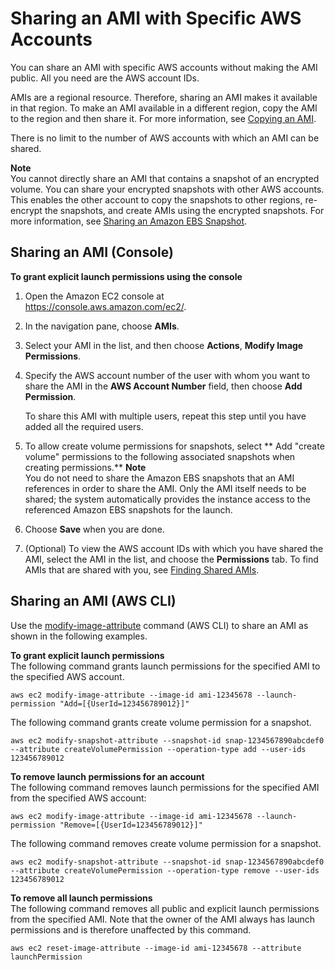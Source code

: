 # Sharing an AMI with Specific AWS Accounts<a name="sharingamis-explicit"></a>

You can share an AMI with specific AWS accounts without making the AMI public\. All you need are the AWS account IDs\.

AMIs are a regional resource\. Therefore, sharing an AMI makes it available in that region\. To make an AMI available in a different region, copy the AMI to the region and then share it\. For more information, see [Copying an AMI](CopyingAMIs.md)\.

There is no limit to the number of AWS accounts with which an AMI can be shared\.

**Note**  
You cannot directly share an AMI that contains a snapshot of an encrypted volume\. You can share your encrypted snapshots with other AWS accounts\. This enables the other account to copy the snapshots to other regions, re\-encrypt the snapshots, and create AMIs using the encrypted snapshots\. For more information, see [Sharing an Amazon EBS Snapshot](ebs-modifying-snapshot-permissions.md)\.

## Sharing an AMI \(Console\)<a name="sharingamis-console"></a>

**To grant explicit launch permissions using the console**

1. Open the Amazon EC2 console at [https://console\.aws\.amazon\.com/ec2/](https://console.aws.amazon.com/ec2/)\.

1. In the navigation pane, choose **AMIs**\.

1. Select your AMI in the list, and then choose **Actions**, **Modify Image Permissions**\.

1. Specify the AWS account number of the user with whom you want to share the AMI in the **AWS Account Number** field, then choose **Add Permission**\.

   To share this AMI with multiple users, repeat this step until you have added all the required users\. 

1. To allow create volume permissions for snapshots, select ** Add "create volume" permissions to the following associated snapshots when creating permissions\.** 
**Note**  
You do not need to share the Amazon EBS snapshots that an AMI references in order to share the AMI\. Only the AMI itself needs to be shared; the system automatically provides the instance access to the referenced Amazon EBS snapshots for the launch\.

1. Choose **Save** when you are done\.

1. \(Optional\) To view the AWS account IDs with which you have shared the AMI, select the AMI in the list, and choose the **Permissions** tab\. To find AMIs that are shared with you, see [Finding Shared AMIs](usingsharedamis-finding.md)\.

## Sharing an AMI \(AWS CLI\)<a name="sharingamis-aws-cli"></a>

Use the [modify\-image\-attribute](https://docs.aws.amazon.com/cli/latest/reference/ec2/modify-image-attribute.html) command \(AWS CLI\) to share an AMI as shown in the following examples\.

**To grant explicit launch permissions**  
The following command grants launch permissions for the specified AMI to the specified AWS account\.

```
aws ec2 modify-image-attribute --image-id ami-12345678 --launch-permission "Add=[{UserId=123456789012}]"
```

The following command grants create volume permission for a snapshot\.

```
aws ec2 modify-snapshot-attribute --snapshot-id snap-1234567890abcdef0 --attribute createVolumePermission --operation-type add --user-ids 123456789012
```

**To remove launch permissions for an account**  
The following command removes launch permissions for the specified AMI from the specified AWS account:

```
aws ec2 modify-image-attribute --image-id ami-12345678 --launch-permission "Remove=[{UserId=123456789012}]"
```

The following command removes create volume permission for a snapshot\.

```
aws ec2 modify-snapshot-attribute --snapshot-id snap-1234567890abcdef0 --attribute createVolumePermission --operation-type remove --user-ids 123456789012
```

**To remove all launch permissions**  
The following command removes all public and explicit launch permissions from the specified AMI\. Note that the owner of the AMI always has launch permissions and is therefore unaffected by this command\.

```
aws ec2 reset-image-attribute --image-id ami-12345678 --attribute launchPermission
```